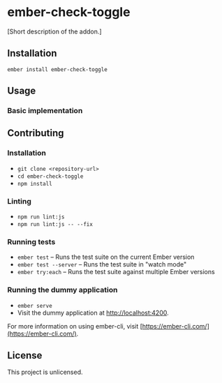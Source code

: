 ember-check-toggle
==============================================================================

[Short description of the addon.]

Installation
------------------------------------------------------------------------------

```
ember install ember-check-toggle
```


Usage
------------------------------------------------------------------------------

### Basic implementation



Contributing
------------------------------------------------------------------------------

### Installation

* `git clone <repository-url>`
* `cd ember-check-toggle`
* `npm install`

### Linting

* `npm run lint:js`
* `npm run lint:js -- --fix`

### Running tests

* `ember test` – Runs the test suite on the current Ember version
* `ember test --server` – Runs the test suite in "watch mode"
* `ember try:each` – Runs the test suite against multiple Ember versions

### Running the dummy application

* `ember serve`
* Visit the dummy application at [http://localhost:4200](http://localhost:4200).

For more information on using ember-cli, visit [https://ember-cli.com/](https://ember-cli.com/).

License
------------------------------------------------------------------------------

This project is unlicensed.
